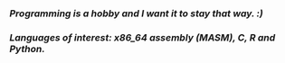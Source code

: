 ### *Programming is a hobby and I want it to stay that way. :)*              
### *Languages of interest: x86_64 assembly (MASM), C, R and Python.*
